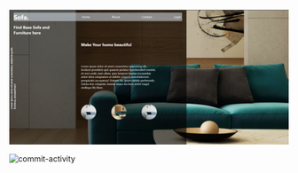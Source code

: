 ![header-sofa](./pics/header-final.png)

![commit-activity](https://img.shields.io/github/commit-activity/w/sorahiatieh/furniture)
